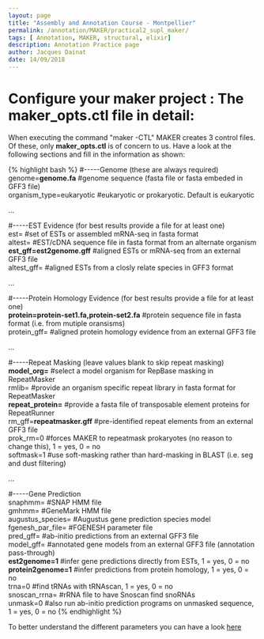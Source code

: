 ```yaml
---
layout: page
title: "Assembly and Annotation Course - Montpellier"
permalink: /annotation/MAKER/practical2_supl_maker/
tags: [ Annotation, MAKER, structural, elixir]
description: Annotation Practice page
author: Jacques Dainat
date: 14/09/2018
---
```



# Configure your maker project : The maker_opts.ctl file in detail:

 
When executing the command "maker -CTL" MAKER creates 3 control files.
Of these, only **maker_opts.ctl** is of concern to us. Have a look at the following sections and fill in the information as shown:

{% highlight bash %}
\#-----Genome (these are always required)  
genome=**genome.fa** #genome sequence (fasta file or fasta embeded in GFF3 file)  
organism\_type=eukaryotic #eukaryotic or prokaryotic. Default is eukaryotic

...

\#-----EST Evidence (for best results provide a file for at least one)  
est= #set of ESTs or assembled mRNA-seq in fasta format  
altest= #EST/cDNA sequence file in fasta format from an alternate organism  
**est\_gff=est2genome.gff** #aligned ESTs or mRNA-seq from an external GFF3 file  
altest\_gff= #aligned ESTs from a closly relate species in GFF3 format

...

\#-----Protein Homology Evidence (for best results provide a file for at least one)  
**protein=protein-set1.fa,protein-set2.fa** #protein sequence file in fasta format (i.e. from mutiple oransisms)  
protein\_gff= #aligned protein homology evidence from an external GFF3 file

...

\#-----Repeat Masking (leave values blank to skip repeat masking)<br/>
**model\_org=** #select a model organism for RepBase masking in RepeatMasker  
rmlib= #provide an organism specific repeat library in fasta format for RepeatMasker   
**repeat\_protein=** #provide a fasta file of transposable element proteins for RepeatRunner  
rm\_gff=**repeatmasker.gff** #pre-identified repeat elements from an external GFF3 file  
prok\_rm=0 #forces MAKER to repeatmask prokaryotes (no reason to change this), 1 = yes, 0 = no  
softmask=1 #use soft-masking rather than hard-masking in BLAST (i.e. seg and dust filtering)

...

\#-----Gene Prediction  
snaphmm= #SNAP HMM file  
gmhmm= #GeneMark HMM file  
augustus\_species= #Augustus gene prediction species model  
fgenesh\_par\_file= #FGENESH parameter file  
pred\_gff= #ab-initio predictions from an external GFF3 file  
model\_gff= #annotated gene models from an external GFF3 file (annotation pass-through)  
**est2genome=1** #infer gene predictions directly from ESTs, 1 = yes, 0 = no  
**protein2genome=1** #infer predictions from protein homology, 1 = yes, 0 = no  
trna=0 #find tRNAs with tRNAscan, 1 = yes, 0 = no  
snoscan\_rrna= #rRNA file to have Snoscan find snoRNAs  
unmask=0 #also run ab-initio prediction programs on unmasked sequence, 1 = yes, 0 = no
{% endhighlight %}

To better understand the different parameters you can have a look [here](http://weatherby.genetics.utah.edu/MAKER/wiki/index.php/The_MAKER_control_files_explained) 
